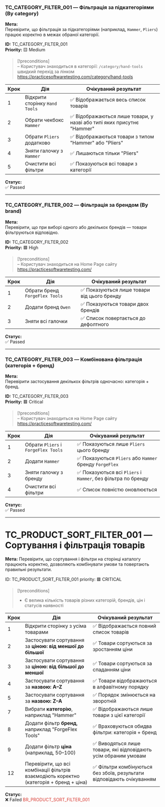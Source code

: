 ### **TC_CATEGORY_FILTER_001 — Фільтрація за підкатегоріями (By category)**

**Мета:**  
Перевірити, що фільтрація за підкатегоріями (наприклад, `Hammer`, `Pliers`) працює коректно в межах обраної категорії.

**ID:** TC_CATEGORY_FILTER_001  
**Priority:** 🟨 Medium

> [!preconditions]  
> – Користувач знаходиться в категорії: `/category/hand-tools`
> швидкий перехід за лінком https://practicesoftwaretesting.com/category/hand-tools

|Крок|Дія|Очікуваний результат|
|---|---|---|
|1|Відкрити сторінку `Hand Tools`|✅ Відображається весь список товарів|
|2|Обрати чекбокс `Hammer`|✅ Відображаються лише товари, у назві або типі яких присутнє "Hammer"|
|3|Обрати `Pliers` додатково|✅ Відображаються товари з типом "Hammer" або "Pliers"|
|4|Зняти галочку з `Hammer`|✅ Лишаються тільки "Pliers"|
|5|Очистити всі фільтри|✅ Показуються всі товари з категорії|
**Статус:**  
✅ Passed 



---

###  **TC_CATEGORY_FILTER_002 — Фільтрація за брендом (By brand)**

**Мета:**  
Перевірити, що при виборі одного або декількох брендів — товари фільтруються відповідно.

**ID:** TC_CATEGORY_FILTER_002  
**Priority:** 🟩 High

> [!preconditions]  
> – Користувач знаходиться на Home Page сайту https://practicesoftwaretesting.com/


| Крок | Дія                            | Очікуваний результат                       |
| ---- | ------------------------------ | ------------------------------------------ |
| 1    | Обрати бренд `ForgeFlex Tools` | ✅ Показуються лише товари від цього бренду |
| 2    | Додати бренд `Owen`            | ✅ Показуються товари двох брендів          |
| 3    | Зняти всі галочки              | ✅ Список повертається до дефолтного        |
**Статус:**  
✅ Passed 


---

### **TC_CATEGORY_FILTER_003 — Комбінована фільтрація (категорія + бренд)**

**Мета:**  
Перевірити застосування декількох фільтрів одночасно: категорія + бренд.

**ID:** TC_CATEGORY_FILTER_003  
**Priority:** 🟥 Critical

> [!preconditions]  
> – Користувач знаходиться на Home Page сайту https://practicesoftwaretesting.com/



|Крок|Дія|Очікуваний результат|
|---|---|---|
|1|Обрати `Pliers` і `ForgeFlex Tools`|✅ Показуються лише `Pliers` цього бренду|
|2|Додати `Hammer`|✅ Показуються `Pliers` або `Hammer` бренду `ForgeFlex`|
|3|Зняти галочку з бренду|✅ Показуються всі `Pliers` і `Hammer`, без фільтра по бренду|
|4|Очистити всі фільтри|✅ Список повністю оновлюється|
**Статус:**  
✅ Passed 

---

# TC_PRODUCT_SORT_FILTER_001 — Сортування і фільтрація товарів

**Мета:** Перевірити, що сортування і фільтри на сторінці каталогу працюють коректно, дозволяють комбінувати умови та повертають правильні результати.

ID: TC_PRODUCT_SORT_FILTER_001
priority: 🟥 CRITICAL

> [!preconditions]
>- Є велика кількість товарів різних категорій, брендів, цін і статусів наявності

| Крок | Дія                                                                                    | Очікуваний результат                                                  |
| ---- | -------------------------------------------------------------------------------------- | --------------------------------------------------------------------- |
| 1    | Відкрити сторінку з усіма товарами                                                     | ✅ Відображається повний список товарів                                |
| 2    | Застосувати сортування за **ціною: від меншої до більшої**                             | ✅ Товари сортуються за зростанням ціни                                |
| 3    | Застосувати сортування за **ціною: від більшої до меншої**                             | ✅ Товари сортуються за спаданням ціни                                 |
| 4    | Застосувати сортування за **назвою: A–Z**                                              | ✅ Товари відображаються в алфавітному порядку                         |
| 5    | Застосувати сортування за **назвою: Z–A**                                              | ✅ Порядок змінюється на зворотній                                     |
| 7    | Вибрати **категорію**, наприклад "Hammer"                                              | ✅ Відображаються лише товари з цієї категорії                         |
| 8    | Додати фільтр **бренд**, наприклад "ForgeFlex Tools"                                   | ✅ Враховуються обидва фільтри: категорія + бренд                      |
| 9    | Додати фільтр **ціна** (наприклад, $50–$100)                                           | ✅ Виводяться лише товари, які відповідають усім обраним умовам        |
| 12   | Перевірити, що всі комбінації фільтрів взаємодіють коректно (категорія + бренд + ціна) | ✅ Фільтри комбінуються без збоїв, результати відповідають очікуванням |
**Статус:**  
❌ Failed  <font color="#d83931">BR_PRODUCT_SORT_FILTER_001</font>
